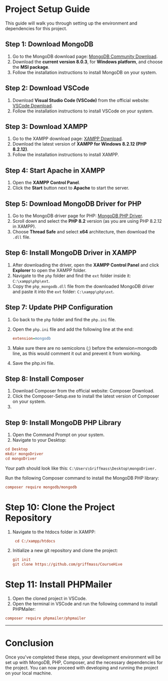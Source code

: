 # Project Setup Guide

This guide will walk you through setting up the environment and dependencies for this project.

## Step 1: Download MongoDB

1. Go to the MongoDB download page: [MongoDB Community Download](https://www.mongodb.com/try/download/community).
2. Download the **current version 8.0.3**, for **Windows platform**, and choose the **MSI package**.
3. Follow the installation instructions to install MongoDB on your system.

## Step 2: Download VSCode

1. Download **Visual Studio Code (VSCode)** from the official website: [VSCode Download](https://code.visualstudio.com/).
2. Follow the installation instructions to install VSCode on your system.

## Step 3: Download XAMPP

1. Go to the XAMPP download page: [XAMPP Download](https://www.apachefriends.org/index.html).
2. Download the latest version of **XAMPP for Windows 8.2.12 (PHP 8.2.12)**.
3. Follow the installation instructions to install XAMPP.

## Step 4: Start Apache in XAMPP

1. Open the **XAMPP Control Panel**.
2. Click the **Start** button next to **Apache** to start the server.

## Step 5: Download MongoDB Driver for PHP

1. Go to the MongoDB driver page for PHP: [MongoDB PHP Driver](https://pecl.php.net/package/mongodb/1.20.0/windows).
2. Scroll down and select the **PHP 8.2** version (as you are using PHP 8.2.12 in XAMPP).
3. Choose **Thread Safe** and select **x64** architecture, then download the `.dll` file.

## Step 6: Install MongoDB Driver in XAMPP

1. After downloading the driver, open the **XAMPP Control Panel** and click **Explorer** to open the XAMPP folder.
2. Navigate to the `php` folder and find the `ext` folder inside it: `C:\xampp\php\ext`.
3. Copy the `php_mongodb.dll` file from the downloaded MongoDB driver and paste it into the `ext` folder: `C:\xampp\php\ext`.

## Step 7: Update PHP Configuration

1. Go back to the `php` folder and find the `php.ini` file.
2. Open the `php.ini` file and add the following line at the end:

   ```ini
   extension=mongodb

3. Make sure there are no semicolons (;) before the extension=mongodb line, as this would comment it out and prevent it from working.
4. Save the php.ini file.

## Step 8: Install Composer

1. Download Composer from the official website: Composer Download.
2. Click the Composer-Setup.exe to install the latest version of Composer on your system.
3. 
## Step 9: Install MongoDB PHP Library

1. Open the Command Prompt on your system.
2. Navigate to your Desktop:

```ini
cd Desktop
mkdir mongoDriver
cd mongoDriver
```
  Your path should look like this: ``` C:\Users\Griffmass\Desktop\mongoDriver. ```

Run the following Composer command to install the MongoDB PHP library:

```ini
composer require mongodb/mongodb
```

# Step 10: Clone the Project Repository

1. Navigate to the htdocs folder in XAMPP:
   ```ini
    cd C:/xampp/htdocs

2. Initialize a new git repository and clone the project:
   ```ini
   git init
   git clone https://github.com/griffmass/CourseHive

# Step 11: Install PHPMailer

1. Open the cloned project in VSCode.
2. Open the terminal in VSCode and run the following command to install PHPMailer:

  ```ini
composer require phpmailer/phpmailer
```
***

<h1>Conclusion</h1>

Once you've completed these steps, your development environment will be set up with MongoDB, PHP, Composer, and the necessary dependencies for the project. You can now proceed with developing and running the project on your local machine.




